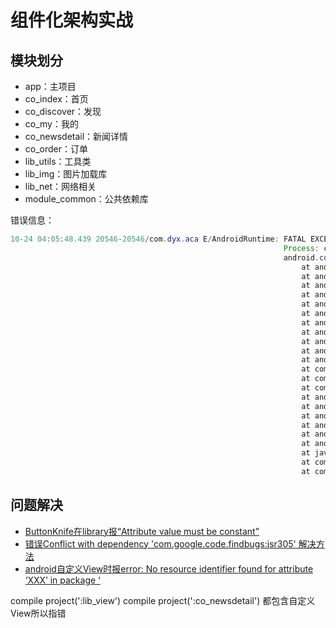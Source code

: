 # 组件化架构实战

## 模块划分

- app：主项目
- co_index：首页
- co_discover：发现
- co_my：我的
- co_newsdetail：新闻详情
- co_order：订单
- lib_utils：工具类
- lib_img：图片加载库
- lib_net：网络相关
- module_common：公共依赖库

错误信息：

```java
10-24 04:05:48.439 20546-20546/com.dyx.aca E/AndroidRuntime: FATAL EXCEPTION: main
                                                             Process: com.dyx.aca, PID: 20546
                                                             android.content.ActivityNotFoundException: Unable to find explicit activity class {com.dyx.aca/com.dyx.aca.co.newsdetail.NewsDetailActivity}; have you declared this activity in your AndroidManifest.xml?
                                                                 at android.app.Instrumentation.checkStartActivityResult(Instrumentation.java:1805)
                                                                 at android.app.Instrumentation.execStartActivity(Instrumentation.java:1523)
                                                                 at android.app.Activity.startActivityForResult(Activity.java:4225)
                                                                 at android.support.v4.app.BaseFragmentActivityJB.startActivityForResult(BaseFragmentActivityJB.java:54)
                                                                 at android.support.v4.app.FragmentActivity.startActivityForResult(FragmentActivity.java:75)
                                                                 at android.support.v4.app.ActivityCompatJB.startActivityForResult(ActivityCompatJB.java:28)
                                                                 at android.support.v4.app.ActivityCompat.startActivityForResult(ActivityCompat.java:143)
                                                                 at android.support.v4.app.FragmentActivity.startActivityFromFragment(FragmentActivity.java:781)
                                                                 at android.support.v4.app.FragmentActivity$HostCallbacks.onStartActivityFromFragment(FragmentActivity.java:896)
                                                                 at android.support.v4.app.Fragment.startActivity(Fragment.java:981)
                                                                 at android.support.v4.app.Fragment.startActivity(Fragment.java:970)
                                                                 at com.dyx.aca.module.base.BaseFragment.intentToForName(BaseFragment.java:40)
                                                                 at com.dyx.aca.co.index.IndexFragment$2.onItemClick(IndexFragment.java:94)
                                                                 at com.dyx.aca.co.index.adapter.IndexAdapter$1.onClick(IndexAdapter.java:49)
                                                                 at android.view.View.performClick(View.java:5637)
                                                                 at android.view.View$PerformClick.run(View.java:22429)
                                                                 at android.os.Handler.handleCallback(Handler.java:751)
                                                                 at android.os.Handler.dispatchMessage(Handler.java:95)
                                                                 at android.os.Looper.loop(Looper.java:154)
                                                                 at android.app.ActivityThread.main(ActivityThread.java:6119)
                                                                 at java.lang.reflect.Method.invoke(Native Method)
                                                                 at com.android.internal.os.ZygoteInit$MethodAndArgsCaller.run(ZygoteInit.java:886)
                                                                 at com.android.internal.os.ZygoteInit.main(ZygoteInit.java:776)

```

## 问题解决

- [ButtonKnife在library报“Attribute value must be constant”](http://blog.csdn.net/huwan12345/article/details/77976533)
- [错误Conflict with dependency 'com.google.code.findbugs:jsr305' 解决方法](http://blog.csdn.net/anyway1919/article/details/53469318)
- [android自定义View时报error: No resource identifier found for attribute ‘XXX’ in package ‘](http://blog.csdn.net/asdf717/article/details/51393412)

 compile project(':lib_view')
 compile project(':co_newsdetail')
 都包含自定义View所以指错